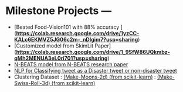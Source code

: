 # Milestone Projects — 
 * [Beated Food-Vision101 with 88% accuracy ] (**https://colab.research.google.com/drive/1yzCC-KALc6EKMVZ5JG06c2m-_nDlgim7?usp=sharing**)
 * [Customized model from SkimLit Paper] (**https://colab.research.google.com/drive/1_9SfW86UQkmbz-qMh2MENUA3eL0ri701?usp=sharing**)
 * [N-BEATS model from N-BEATS research paper](**https://colab.research.google.com/drive/1Q8XGmihB1nO8ev3Nrz4ojRyoO8DrdmGh?usp=sharing**)
 * [NLP for Classifying tweet as a Disaster tweet or non-disaster tweet](**https://colab.research.google.com/drive/1Q5LwLnPG6BWddPiVhni_MN60NurXqiNo**)
 * Clustering Dataset
    : [(Make-Moons-2d) (from scikit-learn)](**https://colab.research.google.com/drive/1w6jh3mvveFJTllogHsben5KuzM63hWlY?usp=sharing**)
    : [(Make-Swiss-Roll-3d) (from scikit-learn)](**https://colab.research.google.com/drive/1iVozX-q5uuqes2X8wsX1USLx46zxRmGb?usp=sharing**)
